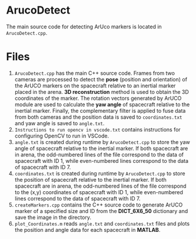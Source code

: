 # ArucoDetect
The main source code for detecting ArUco markers is located in `ArucoDetect.cpp`.

# Files
1. `ArucoDetect.cpp` has the main C++ source code. Frames from two cameras are processed to detect the **pose** (position and orientation) of the ArUCO markers on the spacecraft relative to an inertial marker placed in the arena. **3D reconstruction** method is used to obtain the 3D coordinates of the marker. The rotation vectors generated by ArUCO module are used to calculate the **yaw angle** of spacecraft relative to the inertial marker. Finally, the complementary filter is applied to fuse data from both cameras and the position data is saved to `coordinates.txt` and yaw angle is saved to `angle.txt`.
2. `Instructions to run opencv in vscode.txt` contains instructions for configuring OpenCV to run in VSCode.
3. `angle.txt` is created during runtime by `ArucoDetect.cpp` to store the yaw angle of spacecraft relative to the inertial marker. If both spacecraft are in arena, the odd-numbered lines of the file correspond to the data of spacecraft with ID 1, while even-numbered lines correspond to the data of spacecraft with ID 7. 
4. `coordinates.txt` is created during runtime by `ArucoDetect.cpp` to store the position of spacecraft relative to the inertial marker. If both spacecraft are in arena, the odd-numbered lines of the file correspond to the (x,y) coordinates of spacecraft with ID 1, while even-numbered lines correspond to the data of spacecraft with ID 7.
5. `createMarkers.cpp` contains the C++ source code to generate ArUCO marker of a specified size and ID from the **DICT_6X6_50** dictionary and save the image in the directory.
6. `plot_Coordinates.m` reads `angle.txt` and `coordinates.txt` files and plots the position and angle data for each spacecraft in **MATLAB**.
